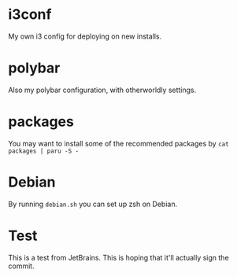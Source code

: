 # i3conf
My own i3 config for deploying on new installs.

# polybar
Also my polybar configuration, with otherworldly settings.

# packages
You may want to install some of the recommended packages by `cat packages | paru -S -`

# Debian
By running `debian.sh` you can set up zsh on Debian.

# Test
This is a test from JetBrains.
This is hoping that it'll actually sign the commit.